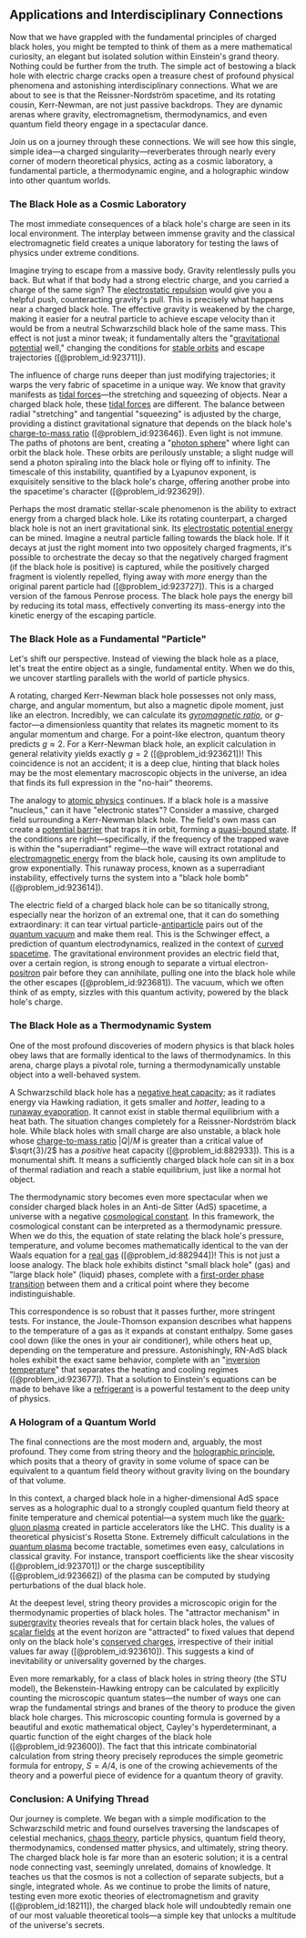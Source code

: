 ## Applications and Interdisciplinary Connections

Now that we have grappled with the fundamental principles of charged black holes, you might be tempted to think of them as a mere mathematical curiosity, an elegant but isolated solution within Einstein's grand theory. Nothing could be further from the truth. The simple act of bestowing a black hole with electric charge cracks open a treasure chest of profound physical phenomena and astonishing interdisciplinary connections. What we are about to see is that the Reissner-Nordström spacetime, and its rotating cousin, Kerr-Newman, are not just passive backdrops. They are dynamic arenas where gravity, electromagnetism, thermodynamics, and even quantum field theory engage in a spectacular dance.

Join us on a journey through these connections. We will see how this single, simple idea—a charged singularity—reverberates through nearly every corner of modern theoretical physics, acting as a cosmic laboratory, a fundamental particle, a thermodynamic engine, and a holographic window into other quantum worlds.

### The Black Hole as a Cosmic Laboratory

The most immediate consequences of a black hole's charge are seen in its local environment. The interplay between immense gravity and the classical electromagnetic field creates a unique laboratory for testing the laws of physics under extreme conditions.

Imagine trying to escape from a massive body. Gravity relentlessly pulls you back. But what if that body had a strong electric charge, and you carried a charge of the same sign? The [electrostatic repulsion](@article_id:161634) would give you a helpful push, counteracting gravity's pull. This is precisely what happens near a charged black hole. The effective gravity is weakened by the charge, making it easier for a neutral particle to achieve escape velocity than it would be from a neutral Schwarzschild black hole of the same mass. This effect is not just a minor tweak; it fundamentally alters the "[gravitational potential](@article_id:159884) well," changing the conditions for [stable orbits](@article_id:176585) and escape trajectories ([@problem_id:923711]).

The influence of charge runs deeper than just modifying trajectories; it warps the very fabric of spacetime in a unique way. We know that gravity manifests as [tidal forces](@article_id:158694)—the stretching and squeezing of objects. Near a charged black hole, these [tidal forces](@article_id:158694) are different. The balance between radial "stretching" and tangential "squeezing" is adjusted by the charge, providing a distinct gravitational signature that depends on the black hole's [charge-to-mass ratio](@article_id:145054) ([@problem_id:923646]). Even light is not immune. The paths of photons are bent, creating a "[photon sphere](@article_id:158948)" where light can orbit the black hole. These orbits are perilously unstable; a slight nudge will send a photon spiraling into the black hole or flying off to infinity. The timescale of this instability, quantified by a Lyapunov exponent, is exquisitely sensitive to the black hole's charge, offering another probe into the spacetime's character ([@problem_id:923629]).

Perhaps the most dramatic stellar-scale phenomenon is the ability to extract energy from a charged black hole. Like its rotating counterpart, a charged black hole is not an inert gravitational sink. Its [electrostatic potential energy](@article_id:203515) can be mined. Imagine a neutral particle falling towards the black hole. If it decays at just the right moment into two oppositely charged fragments, it's possible to orchestrate the decay so that the negatively charged fragment (if the black hole is positive) is captured, while the positively charged fragment is violently repelled, flying away with *more* energy than the original parent particle had ([@problem_id:923727]). This is a charged version of the famous Penrose process. The black hole pays the energy bill by reducing its total mass, effectively converting its mass-energy into the kinetic energy of the escaping particle.

### The Black Hole as a Fundamental "Particle"

Let's shift our perspective. Instead of viewing the black hole as a place, let's treat the entire object as a single, fundamental entity. When we do this, we uncover startling parallels with the world of particle physics.

A rotating, charged Kerr-Newman black hole possesses not only mass, charge, and angular momentum, but also a magnetic dipole moment, just like an electron. Incredibly, we can calculate its *[gyromagnetic ratio](@article_id:148796)*, or $g$-factor—a dimensionless quantity that relates its magnetic moment to its angular momentum and charge. For a point-like electron, quantum theory predicts $g \approx 2$. For a Kerr-Newman black hole, an explicit calculation in general relativity yields exactly $g=2$ ([@problem_id:923621])! This coincidence is not an accident; it is a deep clue, hinting that black holes may be the most elementary macroscopic objects in the universe, an idea that finds its full expression in the "no-hair" theorems.

The analogy to [atomic physics](@article_id:140329) continues. If a black hole is a massive "nucleus," can it have "electronic states"? Consider a massive, charged field surrounding a Kerr-Newman black hole. The field's own mass can create a [potential barrier](@article_id:147101) that traps it in orbit, forming a [quasi-bound state](@article_id:143647). If the conditions are right—specifically, if the frequency of the trapped wave is within the "superradiant" regime—the wave will extract rotational and [electromagnetic energy](@article_id:264226) from the black hole, causing its own amplitude to grow exponentially. This runaway process, known as a superradiant instability, effectively turns the system into a "black hole bomb" ([@problem_id:923614]).

The electric field of a charged black hole can be so titanically strong, especially near the horizon of an extremal one, that it can do something extraordinary: it can tear virtual particle-[antiparticle](@article_id:193113) pairs out of the [quantum vacuum](@article_id:155087) and make them real. This is the Schwinger effect, a prediction of quantum electrodynamics, realized in the context of [curved spacetime](@article_id:184444). The gravitational environment provides an electric field that, over a certain region, is strong enough to separate a virtual electron-[positron](@article_id:148873) pair before they can annihilate, pulling one into the black hole while the other escapes ([@problem_id:923681]). The vacuum, which we often think of as empty, sizzles with this quantum activity, powered by the black hole's charge.

### The Black Hole as a Thermodynamic System

One of the most profound discoveries of modern physics is that black holes obey laws that are formally identical to the laws of thermodynamics. In this arena, charge plays a pivotal role, turning a thermodynamically unstable object into a well-behaved system.

A Schwarzschild black hole has a [negative heat capacity](@article_id:135900); as it radiates energy via Hawking radiation, it gets smaller and *hotter*, leading to a [runaway evaporation](@article_id:161038). It cannot exist in stable thermal equilibrium with a heat bath. The situation changes completely for a Reissner-Nordström black hole. While black holes with small charge are also unstable, a black hole whose [charge-to-mass ratio](@article_id:145054) $|Q|/M$ is greater than a critical value of $\sqrt{3}/2$ has a *positive* heat capacity ([@problem_id:882933]). This is a monumental shift. It means a sufficiently charged black hole can sit in a box of thermal radiation and reach a stable equilibrium, just like a normal hot object.

The thermodynamic story becomes even more spectacular when we consider charged black holes in an Anti-de Sitter (AdS) spacetime, a universe with a negative [cosmological constant](@article_id:158803). In this framework, the cosmological constant can be interpreted as a thermodynamic pressure. When we do this, the equation of state relating the black hole's pressure, temperature, and volume becomes mathematically identical to the van der Waals equation for a [real gas](@article_id:144749) ([@problem_id:882944])! This is not just a loose analogy. The black hole exhibits distinct "small black hole" (gas) and "large black hole" (liquid) phases, complete with a [first-order phase transition](@article_id:144027) between them and a critical point where they become indistinguishable.

This correspondence is so robust that it passes further, more stringent tests. For instance, the Joule-Thomson expansion describes what happens to the temperature of a gas as it expands at constant enthalpy. Some gases cool down (like the ones in your air conditioner), while others heat up, depending on the temperature and pressure. Astonishingly, RN-AdS black holes exhibit the exact same behavior, complete with an "[inversion temperature](@article_id:136049)" that separates the heating and cooling regimes ([@problem_id:923677]). That a solution to Einstein's equations can be made to behave like a [refrigerant](@article_id:144476) is a powerful testament to the deep unity of physics.

### A Hologram of a Quantum World

The final connections are the most modern and, arguably, the most profound. They come from string theory and the [holographic principle](@article_id:135812), which posits that a theory of gravity in some volume of space can be equivalent to a quantum field theory without gravity living on the boundary of that volume.

In this context, a charged black hole in a higher-dimensional AdS space serves as a holographic dual to a strongly coupled quantum field theory at finite temperature and chemical potential—a system much like the [quark-gluon plasma](@article_id:137007) created in particle accelerators like the LHC. This duality is a theoretical physicist's Rosetta Stone. Extremely difficult calculations in the [quantum plasma](@article_id:194677) become tractable, sometimes even easy, calculations in classical gravity. For instance, transport coefficients like the shear viscosity ([@problem_id:923701]) or the charge susceptibility ([@problem_id:923662]) of the plasma can be computed by studying perturbations of the dual black hole.

At the deepest level, string theory provides a microscopic origin for the thermodynamic properties of black holes. The "attractor mechanism" in [supergravity](@article_id:148195) theories reveals that for certain black holes, the values of [scalar fields](@article_id:150949) at the event horizon are "attracted" to fixed values that depend only on the black hole's [conserved charges](@article_id:145166), irrespective of their initial values far away ([@problem_id:923610]). This suggests a kind of inevitability or universality governed by the charges.

Even more remarkably, for a class of black holes in string theory (the STU model), the Bekenstein-Hawking entropy can be calculated by explicitly counting the microscopic quantum states—the number of ways one can wrap the fundamental strings and branes of the theory to produce the given black hole charges. This microscopic counting formula is governed by a beautiful and exotic mathematical object, Cayley's hyperdeterminant, a quartic function of the eight charges of the black hole ([@problem_id:923600]). The fact that this intricate combinatorial calculation from string theory precisely reproduces the simple geometric formula for entropy, $S = A/4$, is one of the crowing achievements of the theory and a powerful piece of evidence for a quantum theory of gravity.

### Conclusion: A Unifying Thread

Our journey is complete. We began with a simple modification to the Schwarzschild metric and found ourselves traversing the landscapes of celestial mechanics, [chaos theory](@article_id:141520), particle physics, quantum field theory, thermodynamics, condensed matter physics, and ultimately, string theory. The charged black hole is far more than an esoteric solution; it is a central node connecting vast, seemingly unrelated, domains of knowledge. It teaches us that the cosmos is not a collection of separate subjects, but a single, integrated whole. As we continue to probe the limits of nature, testing even more exotic theories of electromagnetism and gravity ([@problem_id:18211]), the charged black hole will undoubtedly remain one of our most valuable theoretical tools—a simple key that unlocks a multitude of the universe's secrets.